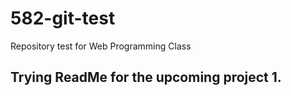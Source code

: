 # 582-git-test
Repository test for Web Programming Class


## Trying ReadMe for the upcoming project 1.

